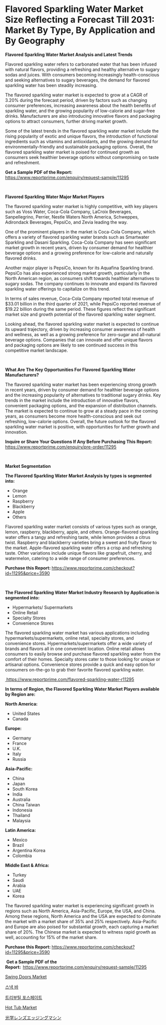 <p><h1>Flavored Sparkling Water Market Size Reflecting a Forecast Till 2031: Market By Type, By Application and By Geography</h1></p><p><strong>Flavored Sparkling Water Market Analysis and Latest Trends</strong></p>
<p><p>Flavored sparkling water refers to carbonated water that has been infused with natural flavors, providing a refreshing and healthy alternative to sugary sodas and juices. With consumers becoming increasingly health-conscious and seeking alternatives to sugary beverages, the demand for flavored sparkling water has been steadily increasing.</p><p>The flavored sparkling water market is expected to grow at a CAGR of 3.20% during the forecast period, driven by factors such as changing consumer preferences, increasing awareness about the health benefits of sparkling water, and the growing popularity of low-calorie and sugar-free drinks. Manufacturers are also introducing innovative flavors and packaging options to attract consumers, further driving market growth.</p><p>Some of the latest trends in the flavored sparkling water market include the rising popularity of exotic and unique flavors, the introduction of functional ingredients such as vitamins and antioxidants, and the growing demand for environmentally-friendly and sustainable packaging options. Overall, the flavored sparkling water market is poised for continued growth as consumers seek healthier beverage options without compromising on taste and refreshment.</p></p>
<p><strong>Get a Sample PDF of the Report:&nbsp;</strong> <a href="https://www.reportprime.com/enquiry/request-sample/11295">https://www.reportprime.com/enquiry/request-sample/11295</a></p>
<p>&nbsp;</p>
<p><strong>Flavored Sparkling Water Major Market Players</strong></p>
<p><p>The flavored sparkling water market is highly competitive, with key players such as Voss Water, Coca-Cola Company, LaCroix Beverages, Sanpellegrino, Perrier, Nestle Waters North America, Schweppes, Adirondack Beverages, PepsiCo, and Zevia leading the way. </p><p>One of the prominent players in the market is Coca-Cola Company, which offers a variety of flavored sparkling water brands such as Smartwater Sparkling and Dasani Sparkling. Coca-Cola Company has seen significant market growth in recent years, driven by consumer demand for healthier beverage options and a growing preference for low-calorie and naturally flavored drinks.</p><p>Another major player is PepsiCo, known for its Aquafina Sparkling brand. PepsiCo has also experienced strong market growth, particularly in the North American region, as consumers shift towards healthier alternatives to sugary sodas. The company continues to innovate and expand its flavored sparkling water offerings to capitalize on this trend.</p><p>In terms of sales revenue, Coca-Cola Company reported total revenue of $33.01 billion in the third quarter of 2021, while PepsiCo reported revenue of $19.22 billion during the same period. These figures reflect the significant market size and growth potential of the flavored sparkling water segment.</p><p>Looking ahead, the flavored sparkling water market is expected to continue its upward trajectory, driven by increasing consumer awareness of health and wellness, as well as a growing preference for zero-sugar and all-natural beverage options. Companies that can innovate and offer unique flavors and packaging options are likely to see continued success in this competitive market landscape.</p></p>
<p>&nbsp;</p>
<p><strong>What Are The Key Opportunities For Flavored Sparkling Water Manufacturers?</strong></p>
<p><p>The flavored sparkling water market has been experiencing strong growth in recent years, driven by consumer demand for healthier beverage options and the increasing popularity of alternatives to traditional sugary drinks. Key trends in the market include the introduction of innovative flavors, convenient packaging options, and the expansion of distribution channels. The market is expected to continue to grow at a steady pace in the coming years, as consumers become more health-conscious and seek out refreshing, low-calorie options. Overall, the future outlook for the flavored sparkling water market is positive, with opportunities for further growth and innovation.</p></p>
<p><strong>Inquire or Share Your Questions If Any Before Purchasing This Report:</strong> <a href="https://www.reportprime.com/enquiry/pre-order/11295">https://www.reportprime.com/enquiry/pre-order/11295</a></p>
<p>&nbsp;</p>
<p><strong>Market Segmentation</strong></p>
<p><strong>The Flavored Sparkling Water Market Analysis by types is segmented into:</strong></p>
<p><ul><li>Orange</li><li>Lemon</li><li>Raspberry</li><li>Blackberry</li><li>Apple</li><li>Others</li></ul></p>
<p><p>Flavored sparkling water market consists of various types such as orange, lemon, raspberry, blackberry, apple, and others. Orange-flavored sparkling water offers a tangy and refreshing taste, while lemon provides a citrus twist. Raspberry and blackberry varieties bring a sweet and fruity flavor to the market. Apple-flavored sparkling water offers a crisp and refreshing taste. Other variations include unique flavors like grapefruit, cherry, and watermelon, catering to a wide range of consumer preferences.</p></p>
<p><strong>Purchase this Report:&nbsp;</strong><a href="https://www.reportprime.com/checkout?id=11295&price=3590">https://www.reportprime.com/checkout?id=11295&price=3590</a></p>
<p>&nbsp;</p>
<p><strong>The Flavored Sparkling Water Market Industry Research by Application is segmented into:</strong></p>
<p><ul><li>Hypermarkets/ Supermarkets</li><li>Online Retail</li><li>Specialty Stores</li><li>Convenience Stores</li></ul></p>
<p><p>The flavored sparkling water market has various applications including hypermarkets/supermarkets, online retail, specialty stores, and convenience stores. Hypermarkets/supermarkets offer a wide variety of brands and flavors all in one convenient location. Online retail allows consumers to easily browse and purchase flavored sparkling water from the comfort of their homes. Specialty stores cater to those looking for unique or artisanal options. Convenience stores provide a quick and easy option for consumers on-the-go to grab their favorite flavored sparkling water.</p></p>
<p><a href="https://www.reportprime.com/flavored-sparkling-water-r11295">&nbsp;https://www.reportprime.com/flavored-sparkling-water-r11295</a></p>
<p><strong>In terms of Region, the Flavored Sparkling Water Market Players available by Region are:</strong></p>
<p>
    <p> <strong> North America: </strong>
        <ul>
            <li>United States</li>
            <li>Canada</li>
        </ul>
        </p> 
    <p> <strong> Europe: </strong>
        <ul>
            <li>Germany</li>
            <li>France</li>
            <li>U.K.</li>
            <li>Italy</li>
            <li>Russia</li>
        </ul>
        </p> 
    <p> <strong> Asia-Pacific: </strong>
        <ul>
            <li>China</li>
            <li>Japan</li>
            <li>South Korea</li>
            <li>India</li>
            <li>Australia</li>
            <li>China Taiwan</li>
            <li>Indonesia</li>
            <li>Thailand</li>
            <li>Malaysia</li>
        </ul>
        </p> 
    <p> <strong> Latin America: </strong>
        <ul>
            <li>Mexico</li>
            <li>Brazil</li>
            <li>Argentina Korea</li>
            <li>Colombia</li>
        </ul>
        </p> 
    <p> <strong> Middle East & Africa: </strong>
        <ul>
            <li>Turkey</li>
            <li>Saudi</li>
            <li>Arabia</li>
            <li>UAE</li>
            <li>Korea</li>
        </ul>
    </p>
    </p>
<p><p>The flavored sparkling water market is experiencing significant growth in regions such as North America, Asia-Pacific, Europe, the USA, and China. Among these regions, North America and the USA are expected to dominate the market with a market share of 35% and 25% respectively. Asia-Pacific and Europe are also poised for substantial growth, each capturing a market share of 20%. The Chinese market is expected to witness rapid growth as well, accounting for 15% of the market share.</p></p>
<p><strong>Purchase this Report: </strong><a href="https://www.reportprime.com/checkout?id=11295&price=3590">https://www.reportprime.com/checkout?id=11295&price=3590</a></p>
<p>&nbsp;<strong>Get a Sample PDF of the Report:&nbsp;&nbsp;</strong><a href="https://www.reportprime.com/enquiry/request-sample/11295">https://www.reportprime.com/enquiry/request-sample/11295</a></p>
<p><strong></strong></p>
<p><p><a href="https://www.linkedin.com/pulse/swing-doors-market-report-reveals-latest-trends-growth-opportunities-v9wuc?trackingId=fWKLaYGXLSLdsQP9pwl3ow%3D%3D">Swing Doors Market</a></p><p><a href="https://github.com/crfsywufhm81415/Market-Research-Report-List-1/blob/main/688209324025.md">스낵 바</a></p><p><a href="https://medium.com/@midge5687567/%ED%8A%B8%EB%A6%AC%EB%B6%80%ED%8B%B8-%EC%9D%B8%EC%82%B0%EC%97%BC-%EC%8B%9C%EC%9E%A5-%EB%A9%94%ED%8A%B8%EB%A6%AD-%ED%95%B4%EC%84%9D-%EC%8B%9C%EC%9E%A5-%EC%A0%90%EC%9C%A0%EC%9C%A8-%ED%8A%B8%EB%A0%8C%EB%93%9C-%EB%B0%8F-%EC%84%B1%EC%9E%A5-%ED%8C%A8%ED%84%B4-783837675649">트리부틸 포스페이트</a></p><p><a href="https://www.linkedin.com/pulse/hot-tub-market-size-outlook-forecast-2024-2031-evo-insights-gqzuc?trackingId=Zv0mQ0BiOs2efjhxnSAuJQ%3D%3D">Hot Tub Market</a></p><p><a href="https://medium.com/@jackrichards5445/%E5%85%89%E5%AD%A6%E3%83%AC%E3%83%B3%E3%82%BA%E3%82%A8%E3%83%83%E3%82%B8%E3%83%B3%E3%82%B0%E6%A9%9F%E5%B8%82%E5%A0%B4-%E7%AB%B6%E4%BA%89%E5%88%86%E6%9E%90-%E5%B8%82%E5%A0%B4%E3%83%88%E3%83%AC%E3%83%B3%E3%83%89-2031%E5%B9%B4%E3%81%BE%E3%81%A7%E3%81%AE%E4%BA%88%E6%B8%AC-5f0656b839f7">光学レンズエッジングマシン</a></p></p>